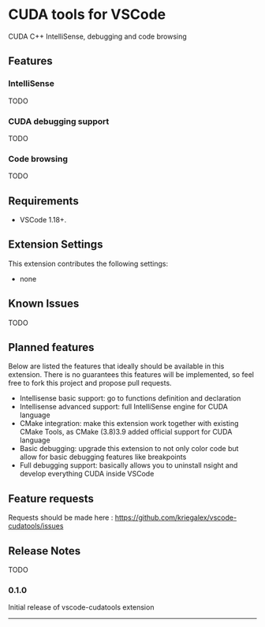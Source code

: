 # CUDA tools for VSCode
CUDA C++ IntelliSense, debugging and code browsing

## Features

### IntelliSense

TODO

### CUDA debugging support

TODO

### Code browsing

TODO

## Requirements

- VSCode 1.18+.

## Extension Settings

This extension contributes the following settings:

* none
<!-- * `vscuda.enable`: enable/disable this extension -->

## Known Issues

TODO

## Planned features

Below are listed the features that ideally should be available in this extension. There is no guarantees this features will be implemented, so feel free to fork this project and propose pull requests.

- Intellisense basic support: go to functions definition and declaration
- Intellisense advanced support: full IntelliSense engine for CUDA language
- CMake integration: make this extension work together with existing CMake Tools, as CMake (3.8)3.9 added official support for CUDA language
- Basic debugging: upgrade this extension to not only color code but allow for basic debugging features like breakpoints
- Full debugging support: basically allows you to uninstall nsight and develop everything CUDA inside VSCode

## Feature requests

Requests should be made here : https://github.com/kriegalex/vscode-cudatools/issues 

## Release Notes

TODO

### 0.1.0

Initial release of vscode-cudatools extension

-----------------------------------------------------------------------------------------------------------
